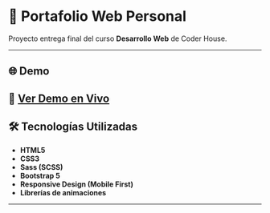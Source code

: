 # 🎨 Portafolio Web Personal

Proyecto entrega final del curso **Desarrollo Web** de Coder House.

---

## 🌐 Demo

📍 [Ver Demo en Vivo](https://matias-fernandez-portfolio.netlify.app/) 
---

## 🛠️ Tecnologías Utilizadas

- **HTML5**
- **CSS3**
- **Sass (SCSS)**
- **Bootstrap 5**
- **Responsive Design (Mobile First)**
- **Librerías de animaciones**

---
